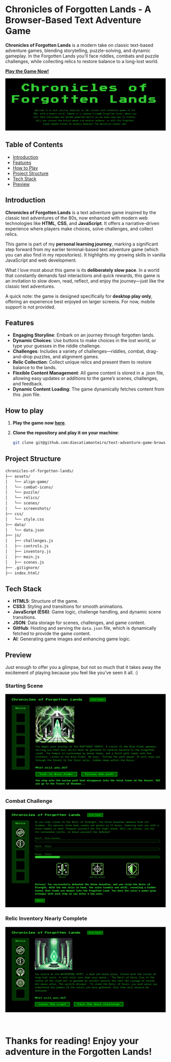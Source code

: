 # Chronicles of Forgotten Lands - A Browser-Based Text Adventure Game

**Chronicles of Forgotten Lands** is a modern take on classic text-based adventure games, blending storytelling, puzzle-solving, and dynamic gameplay. In the Forgotten Lands you'll face riddles, combats and puzzle challenges, while collecting relics to restore balance to a long-lost world.

**[Play the Game Now!](https://diecatiamonteiro.github.io/text-adventure-game-browser/)**

![Game Banner](./assets/screenshots/game-banner.png)

## Table of Contents

- [Introduction](#introduction)
- [Features](#features)
- [How to Play](#how-to-play)
- [Project Structure](#project-structure)
- [Tech Stack](#tech-stack)
- [Preview](#preview)


## Introduction

**Chronicles of Forgotten Lands** is a text adventure game inspired by the classic text adventures of the 80s, now enhanced with modern web technologies like **HTML**, **CSS**, and **JavaScript**. It offers a narrative-driven experience where players make choices, solve challenges, and collect relics.

This game is part of my **personal learning journey**, marking a significant step forward from my earlier terminal-based text adventure game (which you can also find in my repositories). It highlights my growing skills in vanilla JavaScript and web development.

What I love most about this game is its **deliberately slow pace**. In a world that constantly demands fast interactions and quick rewards, this game is an invitation to slow down, read, reflect, and enjoy the journey—just like the classic text adventures. 

A quick note: the game is designed specifically for **desktop play only**, offering an experience best enjoyed on larger screens. For now, mobile support is not provided.


## Features

- **Engaging Storyline**: Embark on an journey through forgotten lands.
- **Dynamic Choices**: Use buttons to make choices in the lost world, or type your guesses in the riddle challenge.
- **Challenges**: Includes a variety of challenges—riddles, combat, drag-and-drop puzzles, and alignment games.
- **Relic Collection**: Collect unique relics and present them to restore balance to the lands.   
- **Flexible Content Management**: All game content is stored in a .json file, allowing easy updates or additions to the game’s scenes, challenges, and feedback.
- **Dynamic Content Loading**: The game dynamically fetches content from this .json file.


## How to play

1. **Play the game now [here](https://diecatiamonteiro.github.io/text-adventure-game-browser/)**.


2. **Clone the repository and play it on your machine**:

   ```bash
   git clone git@github.com:diecatiamonteiro/text-adventure-game-browser.git
   ```


## Project Structure

```bash
chronicles-of-forgotten-lands/
├── assets/
│   └── align-game/
│   └── combat-icons/
│   └── puzzle/
│   └── relics/
│   └── scenes/
│   └── screenshots/
├── css/
│   └── style.css 
├── data/
│   └── data.json
├── js/
│   ├── challenges.js
│   ├── controls.js
│   ├── inventory.js
│   ├── main.js
│   ├── scenes.js
├── .gitignore/
├── index.html/ 
```

## Tech Stack

- **HTML5**: Structure of the game.
- **CSS3**: Styling and transitions for smooth animations.
- **JavaScript (ES6)**: Game logic, challenge handling, and dynamic scene transitions.
- **JSON**: Data storage for scenes, challenges, and game content.
- **GitHub**: Hosting and serving the `data.json` file, which is dynamically fetched to provide the game content.
- **AI**: Generating game images and enhancing game logic.

## Preview

Just enough to offer you a glimpse, but not so much that it takes away the excitement of playing because you feel like you’ve seen it all. :)

### Starting Scene

![Scene 1](./assets/screenshots/scene1.png)

### Combat Challenge

![Combat Challenge](./assets/screenshots/combat-challenge.png)

### Relic Inventory Nearly Complete

![Relic Inventory](./assets/screenshots/relic-inventory.png)


<br>

# Thanks for reading! Enjoy your adventure in the Forgotten Lands!


